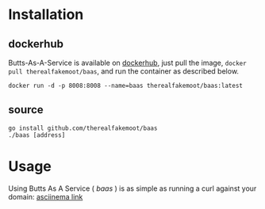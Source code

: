 # Installation

## dockerhub
Butts-As-A-Service is available on [dockerhub](https://hub.docker.com/r/therealfakemoot/baas), just pull the image, `docker pull therealfakemoot/baas`, and run the container as described below.

```
docker run -d -p 8008:8008 --name=baas therealfakemoot/baas:latest
```

## source

```
go install github.com/therealfakemoot/baas
./baas [address]
```

# Usage
Using Butts As A Service ( *baas* ) is as simple as running a curl against your domain:
[asciinema link](https://cast.ndumas.com/a/xpesSQ97NLw4rZOMKy716FGWB)
